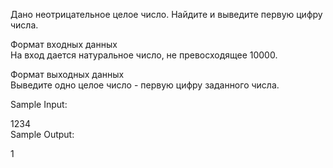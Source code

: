 Дано неотрицательное целое число. Найдите и выведите первую цифру числа.

Формат входных данных\
На вход дается натуральное число, не превосходящее 10000.

Формат выходных данных\
Выведите одно целое число - первую цифру заданного числа.

Sample Input:

1234\
Sample Output:

1
